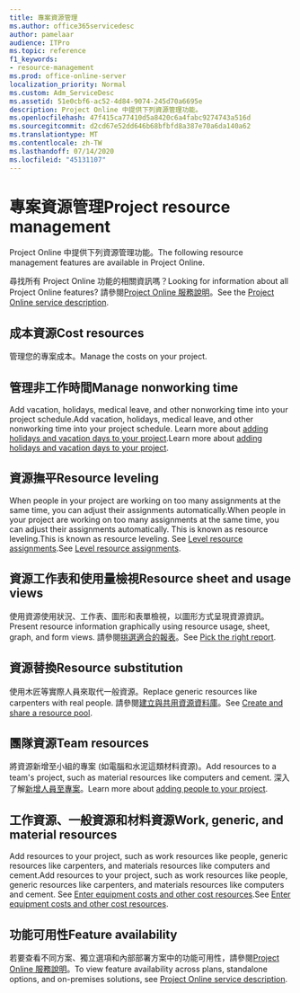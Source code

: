 ```yaml
---
title: 專案資源管理
ms.author: office365servicedesc
author: pamelaar
audience: ITPro
ms.topic: reference
f1_keywords:
- resource-management
ms.prod: office-online-server
localization_priority: Normal
ms.custom: Adm_ServiceDesc
ms.assetid: 51e0cbf6-ac52-4d84-9074-245d70a6695e
description: Project Online 中提供下列資源管理功能。
ms.openlocfilehash: 47f415ca77410d5a8420c6a4fabc9274743a516d
ms.sourcegitcommit: d2cd67e52dd646b68bfbfd8a387e70a6da140a62
ms.translationtype: MT
ms.contentlocale: zh-TW
ms.lasthandoff: 07/14/2020
ms.locfileid: "45131107"
---
```

# <a name="project-resource-management"></a><span data-ttu-id="155eb-103">專案資源管理</span><span class="sxs-lookup"><span data-stu-id="155eb-103">Project resource management</span></span>

<span data-ttu-id="155eb-104">Project Online 中提供下列資源管理功能。</span><span class="sxs-lookup"><span data-stu-id="155eb-104">The following resource management features are available in Project Online.</span></span>
  
<span data-ttu-id="155eb-105">尋找所有 Project Online 功能的相關資訊嗎？</span><span class="sxs-lookup"><span data-stu-id="155eb-105">Looking for information about all Project Online features?</span></span> <span data-ttu-id="155eb-106">請參閱[Project Online 服務說明](project-online-service-description.md)。</span><span class="sxs-lookup"><span data-stu-id="155eb-106">See the [Project Online service description](project-online-service-description.md).</span></span>
  
## <a name="cost-resources"></a><span data-ttu-id="155eb-107">成本資源</span><span class="sxs-lookup"><span data-stu-id="155eb-107">Cost resources</span></span>

<span data-ttu-id="155eb-108">管理您的專案成本。</span><span class="sxs-lookup"><span data-stu-id="155eb-108">Manage the costs on your project.</span></span>
  
## <a name="manage-nonworking-time"></a><span data-ttu-id="155eb-109">管理非工作時間</span><span class="sxs-lookup"><span data-stu-id="155eb-109">Manage nonworking time</span></span>

<span data-ttu-id="155eb-110">Add vacation, holidays, medical leave, and other nonworking time into your project schedule.</span><span class="sxs-lookup"><span data-stu-id="155eb-110">Add vacation, holidays, medical leave, and other nonworking time into your project schedule.</span></span> <span data-ttu-id="155eb-111">Learn more about [adding holidays and vacation days to your project](https://go.microsoft.com/fwlink/p/?LinkId=271337).</span><span class="sxs-lookup"><span data-stu-id="155eb-111">Learn more about [adding holidays and vacation days to your project](https://go.microsoft.com/fwlink/p/?LinkId=271337).</span></span>
  
## <a name="resource-leveling"></a><span data-ttu-id="155eb-112">資源撫平</span><span class="sxs-lookup"><span data-stu-id="155eb-112">Resource leveling</span></span>

<span data-ttu-id="155eb-113">When people in your project are working on too many assignments at the same time, you can adjust their assignments automatically.</span><span class="sxs-lookup"><span data-stu-id="155eb-113">When people in your project are working on too many assignments at the same time, you can adjust their assignments automatically.</span></span> <span data-ttu-id="155eb-114">This is known as resource leveling.</span><span class="sxs-lookup"><span data-stu-id="155eb-114">This is known as resource leveling.</span></span> <span data-ttu-id="155eb-115">See [Level resource assignments](https://go.microsoft.com/fwlink/p/?LinkId=271348).</span><span class="sxs-lookup"><span data-stu-id="155eb-115">See [Level resource assignments](https://go.microsoft.com/fwlink/p/?LinkId=271348).</span></span>
  
## <a name="resource-sheet-and-usage-views"></a><span data-ttu-id="155eb-116">資源工作表和使用量檢視</span><span class="sxs-lookup"><span data-stu-id="155eb-116">Resource sheet and usage views</span></span>

<span data-ttu-id="155eb-117">使用資源使用狀況、工作表、圖形和表單檢視，以圖形方式呈現資源資訊。</span><span class="sxs-lookup"><span data-stu-id="155eb-117">Present resource information graphically using resource usage, sheet, graph, and form views.</span></span> <span data-ttu-id="155eb-118">請參閱[挑選適合的報表](https://go.microsoft.com/fwlink/?LinkId=402920)。</span><span class="sxs-lookup"><span data-stu-id="155eb-118">See [Pick the right report](https://go.microsoft.com/fwlink/?LinkId=402920).</span></span>
  
## <a name="resource-substitution"></a><span data-ttu-id="155eb-119">資源替換</span><span class="sxs-lookup"><span data-stu-id="155eb-119">Resource substitution</span></span>

<span data-ttu-id="155eb-120">使用木匠等實際人員來取代一般資源。</span><span class="sxs-lookup"><span data-stu-id="155eb-120">Replace generic resources like carpenters with real people.</span></span> <span data-ttu-id="155eb-121">請參閱[建立與共用資源資料庫](https://go.microsoft.com/fwlink/?LinkId=402921)。</span><span class="sxs-lookup"><span data-stu-id="155eb-121">See [Create and share a resource pool](https://go.microsoft.com/fwlink/?LinkId=402921).</span></span>
  
## <a name="team-resources"></a><span data-ttu-id="155eb-122">團隊資源</span><span class="sxs-lookup"><span data-stu-id="155eb-122">Team resources</span></span>

<span data-ttu-id="155eb-123">將資源新增至小組的專案 (如電腦和水泥這類材料資源)。</span><span class="sxs-lookup"><span data-stu-id="155eb-123">Add resources to a team's project, such as material resources like computers and cement.</span></span> <span data-ttu-id="155eb-124">深入了解[新增人員至專案](https://go.microsoft.com/fwlink/p/?LinkId=271347)。</span><span class="sxs-lookup"><span data-stu-id="155eb-124">Learn more about [adding people to your project](https://go.microsoft.com/fwlink/p/?LinkId=271347).</span></span>
  
## <a name="work-generic-and-material-resources"></a><span data-ttu-id="155eb-125">工作資源、一般資源和材料資源</span><span class="sxs-lookup"><span data-stu-id="155eb-125">Work, generic, and material resources</span></span>

<span data-ttu-id="155eb-126">Add resources to your project, such as work resources like people, generic resources like carpenters, and materials resources like computers and cement.</span><span class="sxs-lookup"><span data-stu-id="155eb-126">Add resources to your project, such as work resources like people, generic resources like carpenters, and materials resources like computers and cement.</span></span> <span data-ttu-id="155eb-127">See [Enter equipment costs and other cost resources](https://go.microsoft.com/fwlink/?LinkId=402922).</span><span class="sxs-lookup"><span data-stu-id="155eb-127">See [Enter equipment costs and other cost resources](https://go.microsoft.com/fwlink/?LinkId=402922).</span></span>
  
## <a name="feature-availability"></a><span data-ttu-id="155eb-128">功能可用性</span><span class="sxs-lookup"><span data-stu-id="155eb-128">Feature availability</span></span>

<span data-ttu-id="155eb-129">若要查看不同方案、獨立選項和內部部署方案中的功能可用性，請參閱[Project Online 服務說明](project-online-service-description.md)。</span><span class="sxs-lookup"><span data-stu-id="155eb-129">To view feature availability across plans, standalone options, and on-premises solutions, see [Project Online service description](project-online-service-description.md).</span></span>
  

